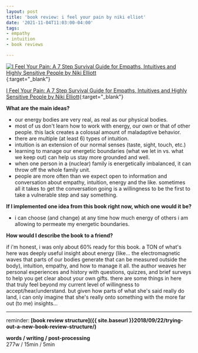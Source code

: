 ```yaml
---
layout: post
title: 'book review: i feel your pain by niki elliot'
date: '2021-11-04T11:03:00-04:00'
tags:
- empathy
- intuition
- book reviews

--- 
```



[![I Feel Your Pain: A 7 Step Survival Guide for Empaths, Intuitives and Highly Sensitive People by Niki Elliott](https://i.gr-assets.com/images/S/compressed.photo.goodreads.com/books/1479872123l/33099800._SY475_.jpg)](https://www.goodreads.com/book/show/33099800-i-feel-your-pain){:target="_blank"}

[I Feel Your Pain: A 7 Step Survival Guide for Empaths, Intuitives and Highly Sensitive People by Niki Elliott](https://www.goodreads.com/book/show/33099800-i-feel-your-pain){:target="_blank"}

<b>What are the main ideas?</b> 

* our energy bodies are very real, as real as our physical bodies.
* most of us don't learn how to work with energy, our own or that of other people. this lack creates a colossal amount of maladaptive behavior. 
* there are multiple (at least 6) types of intuition. 
* intuition is an extension of our normal senses (taste, sight, touch, etc.)
* learning to manage our energetic boundaries (what we let in vs. what we keep out) can help us stay more grounded and well. 
* when one person in a (nuclear) family is energetically imbalanced, it can throw off the whole family unit.
* people are more often than we expect open to information and conversation about empathy, intuition, energy and the like. sometimes all it takes to get the conversation going is a willingness to be the first to take a vulnerable step and say something.


<b>If I implemented one idea from this book right now, which one would it be?</b>

* i can choose (and change) at any time how much energy of others i am allowing to permeate my energetic boundaries. 



<b>How would I describe the book to a friend?</b>

if i'm honest, i was only about 60% ready for this book. a TON of what's here was deeply useful insight about energy (like... the electromagnetic waves that parts of our bodies generate that can be measured outside the body), intuition, empathy, and how to manage it all. the author weaves her personal experiences and history with questions, quizzes, and brief surveys to help you get clear about your own gifts. there are some things in here that truly feel beyond my current level of willingness to accept/hear/understand. but given how parts of what she's said really do land, i can only imagine that she's really onto something with the more far out (to me) insights...

---

reminder: **[book review structure]({{ site.baseurl }}2018/09/22/trying-out-a-new-book-review-structure/)**


<!-- &#042; = asterisk -->
<!-- &#039; = single quote '-->

**words / writing / post-processing**  
277w / 15min / 5min